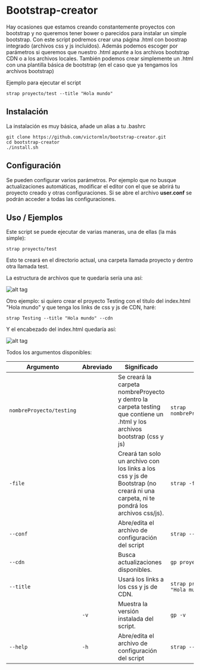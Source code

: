 # Bootstrap-creator

Hay ocasiones que estamos creando constantemente proyectos con bootstrap y no queremos tener bower o parecidos para instalar un simple bootstrap. Con este script podremos crear una página .html con boostrap integrado (archivos css y js incluidos). Además podemos escoger por parámetros si queremos que nuestro .html apunte a los archivos bootstrap CDN o a los archivos locales.
También podemos crear simplemente un .html con una plantilla básica de bootstrap (en el caso que ya tengamos los archivos bootstrap)

Ejemplo para ejecutar el script
```shell
strap proyecto/test --title "Hola mundo"
```

## Instalación

La instalación es muy básica, añade un alias a tu .bashrc

```shell
git clone https://github.com/victormln/bootstrap-creator.git
cd bootstrap-creator
./install.sh
```

## Configuración

Se pueden configurar varios parámetros. Por ejemplo que no busque actualizaciones automáticas, modificar el editor con el que se abrirá tu proyecto creado y otras configuraciones. Si se abre el archivo **user.conf** se podrán acceder a todas las configuraciones.

## Uso / Ejemplos

Este script se puede ejecutar de varias maneras, una de ellas (la más simple):
```shell
strap proyecto/test
```

Esto te creará en el directorio actual, una carpeta llamada proyecto y dentro otra llamada test.

La estructura de archivos que te quedaría sería una así:

![alt tag](https://s29.postimg.org/ac9ua0qbr/directorios.png)

Otro ejemplo: si quiero crear el proyecto Testing con el titulo del index.html "Hola mundo" y que tenga los links de css y js de CDN, haré:

```shell
strap Testing --title "Hola mundo" --cdn
```

Y el encabezado del index.html quedaría así:

![alt tag](https://s27.postimg.org/a6yezywpf/head.png)

Todos los argumentos disponibles:

|Argumento           |Abreviado|Significado                                   |Uso|
| ------------- | ---- | ---------------------------------------- |----------|
|`nombreProyecto/testing`       |     | Se creará la carpeta nombreProyecto y dentro la carpeta testing que contiene un .html y los archivos bootstrap (css y js)        |`strap nombreProyecto/testing`  |
|`-file`     |  | Creará tan solo un archivo con los links a los css y js de Bootstrap (no creará ni una carpeta, ni te pondrá los archivos css/js).  |`strap -file test.html`      |
|`--conf`     |  | Abre/edita el archivo de configuración del script  |`strap --conf`      |
|`--cdn`     |  | Busca actualizaciones disponibles.  |`gp proyecto --cdn`      |
|`--title`     |  | Usará los links a los css y js de CDN.  |`strap proyecto --title "Hola mundo"`      |
|     |`-v`  | Muestra la versión instalada del script.  |`gp -v`      |
|`--help`     | `-h` | Abre/edita el archivo de configuración del script  |`strap --help`      |
